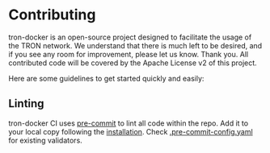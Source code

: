 # Contributing

tron-docker is an open-source project designed to facilitate the usage of the TRON network. We understand that there is much left to be desired, and if you see any room for improvement, please let us know. Thank you. All contributed code will be covered by the Apache License v2 of this project.

Here are some guidelines to get started quickly and easily:


## Linting

tron-docker CI uses [pre-commit](https://pre-commit.com/) to lint all code within the repo. Add it to your local
copy following the [installation](https://pre-commit.com/#installation). Check [.pre-commit-config.yaml](.pre-commit-config.yaml) for existing validators.
